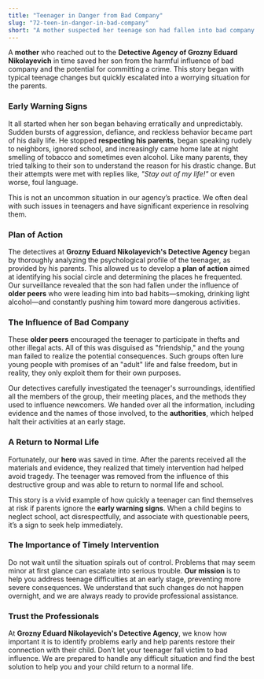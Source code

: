 ```yaml
---
title: "Teenager in Danger from Bad Company"
slug: "72-teen-in-danger-in-bad-company"
short: "A mother suspected her teenage son had fallen into bad company and contacted the detective agency. Our detectives conducted an investigation and discovered that the teenager was being drawn into criminal activity. Timely intervention saved him from serious consequences..."
---
```


A **mother** who reached out to the **Detective Agency of Grozny Eduard Nikolayevich** in time saved her son from the harmful influence of bad company and the potential for committing a crime. This story began with typical teenage changes but quickly escalated into a worrying situation for the parents.

### Early Warning Signs

It all started when her son began behaving erratically and unpredictably. Sudden bursts of aggression, defiance, and reckless behavior became part of his daily life. He stopped **respecting his parents**, began speaking rudely to neighbors, ignored school, and increasingly came home late at night smelling of tobacco and sometimes even alcohol. Like many parents, they tried talking to their son to understand the reason for his drastic change. But their attempts were met with replies like, *"Stay out of my life!"* or even worse, foul language.

This is not an uncommon situation in our agency’s practice. We often deal with such issues in teenagers and have significant experience in resolving them.

### Plan of Action

The detectives at **Grozny Eduard Nikolayevich's Detective Agency** began by thoroughly analyzing the psychological profile of the teenager, as provided by his parents. This allowed us to develop a **plan of action** aimed at identifying his social circle and determining the places he frequented. Our surveillance revealed that the son had fallen under the influence of **older peers** who were leading him into bad habits—smoking, drinking light alcohol—and constantly pushing him toward more dangerous activities.

### The Influence of Bad Company

These **older peers** encouraged the teenager to participate in thefts and other illegal acts. All of this was disguised as "friendship," and the young man failed to realize the potential consequences. Such groups often lure young people with promises of an "adult" life and false freedom, but in reality, they only exploit them for their own purposes.

Our detectives carefully investigated the teenager's surroundings, identified all the members of the group, their meeting places, and the methods they used to influence newcomers. We handed over all the information, including evidence and the names of those involved, to the **authorities**, which helped halt their activities at an early stage.

### A Return to Normal Life

Fortunately, our **hero** was saved in time. After the parents received all the materials and evidence, they realized that timely intervention had helped avoid tragedy. The teenager was removed from the influence of this destructive group and was able to return to normal life and school.

This story is a vivid example of how quickly a teenager can find themselves at risk if parents ignore the **early warning signs**. When a child begins to neglect school, act disrespectfully, and associate with questionable peers, it’s a sign to seek help immediately.

### The Importance of Timely Intervention

Do not wait until the situation spirals out of control. Problems that may seem minor at first glance can escalate into serious trouble. **Our mission** is to help you address teenage difficulties at an early stage, preventing more severe consequences. We understand that such changes do not happen overnight, and we are always ready to provide professional assistance.

### Trust the Professionals

At **Grozny Eduard Nikolayevich's Detective Agency**, we know how important it is to identify problems early and help parents restore their connection with their child. Don’t let your teenager fall victim to bad influence. We are prepared to handle any difficult situation and find the best solution to help you and your child return to a normal life.
